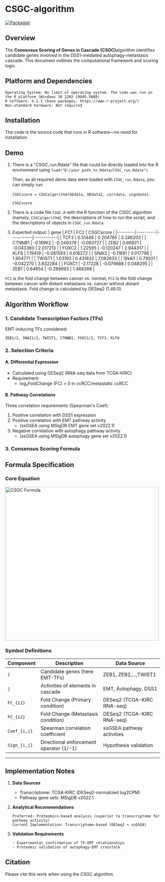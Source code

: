 # CSGC-algorithm
[![Packagist](https://img.shields.io/packagist/l/doctrine/orm.svg)](https://github.com/JingSonglab/CSGC-algorithm/LICENSE "OVERVIEW MIT license")
## Overview
The ​**Consensus Scoring of Genes in Cascade (CSGC)**​ algorithm identifies candidate genes involved in the DSS1-mediated autophagy-metastasis cascade. This document outlines the computational framework and scoring logic.

## Platform and Dependencies
   ```plaintext
   Operating System: No limit of operating system. The code was run on the R platform (Windows 10 22H2 19045.5608)
   R software: 4.2.3 (base packages, https://www.r-project.org/)
   Non-standard hardware: Not required
   ```

## Installation
The code is the source code that runs in R software—no need for installation.

## Demo
1. There is a "CSGC_run.Rdata" file that could be directly loaded into the R environment using `load("D:/your_path_to_Rdata/CSGC_run.Rdata")`.

   Then, as all required demo data were loaded with `CSGC_run.Rdata`, you can simply run:

   `CSGCscore = CSGCalgorithm(DEdata, DEdata2, corrdata, signdata)`.

   `CSGCscore`

3. There is a code file `CSGC.R` with the R function of the CSGC algorithm (namely, `CSGCalgorithm`), the descriptions of how to run the script, and the descriptions of objects in `CSGC_run.Rdata`.

4. Expected output:
   | gene    |       FC1 |        FC2 | CSGCscore  |
   |---------|----------|-----------|------------|
   | TCF3    |  0.51446 |  0.204785 |  3.246203  |
   | CTNNB1  | -0.16962 | -0.248379 | -0.083727  |
   | ZEB2    |  0.66921 | -0.043360 |  2.017213  |
   | FOXC2   |  1.22595 | -0.120247 |  2.944317  |
   | KLF8    |  1.19419 | -0.081593 |  0.616272  |
   | SNAI2   | -0.11891 |  0.017796 |  1.904771  |
   | TWIST1  |  1.03193 |  0.431632 |  7.082633  |
   | SNAI1   |  0.79501 | -0.042270 |  3.832284  |
   | FOXC1   | -2.17228 | -0.079888 |  0.048295  |
   | ZEB1    |  0.64954 | -0.289693 |  1.468368  |

 `FC1` is the fold change between cancer vs. normal; `FC2` is the fold change between cancer with distant metastasis vs. cancer without distant metastasis.
 Fold change is calculated by DESeq2 (1.46.0).
   
## Algorithm Workflow

### 1. Candidate Transcription Factors (TFs)
EMT-inducing TFs considered:
```plaintext
ZEB1/2, SNAI1/2, TWIST1, CTNNB1, FOXC1/2, TCF3, KLF8
```

### 2. Selection Criteria
#### A. Differential Expression
- Calculated using DESeq2 (RNA-seq data from TCGA-KIRC)
- Requirement: 
  - log₂FoldChange (FC) > 0 in ccRCC/metastatic ccRCC

#### B. Pathway Correlations
Three correlation requirements (Spearman's Coef):
1. Positive correlation with DSS1 expression
2. Positive correlation with EMT pathway activity 
   - (ssGSEA using MSigDB EMT gene set v2022.1)
3. Negative correlation with autophagy pathway activity
   - (ssGSEA using MSigDB autophagy gene set v2022.1)

### 3. Consensus Scoring Formula
## Formula Specification
### Core Equation
<img src="https://latex.codecogs.com/svg.image?CSGC_i&space;=&space;(FC_{i1}&space;&plus;&space;FC_{i2})&space;\times&space;\sum_{n}^{j_1}&space;(Coef_{i,j}&space;\times&space;Sign_{i,j})" title="CSGC Formula" width="500"/>

### Symbol Definitions
| Component     | Description                                  | Data Source               |
|---------------|----------------------------------------------|---------------------------|
| `i`           | Candidate genes (here EMT-TFs)               | ZEB1, ZEB2,...,TWIST1     |
| `j`           | Activities of elements in cascade            | EMT, Autophagy, DSS1      |
| `FC_{i1}`     | Fold Change (Primary condition)              | DESeq2 (TCGA-KIRC RNA-seq)|
| `FC_{i2}`     | Fold Change (Metastasis condition)           | DESeq2 (TCGA-KIRC RNA-seq)|
| `Coef_{i,j}`  | Spearman correlation coefficient             | ssGSEA pathway activities |
| `Sign_{i,j}`  | Directional enforcement operator (1/-1)      | Hypothesis validation     |

---


## Implementation Notes
1. ​**Data Sources**
   - Transcriptome: TCGA-KIRC (DESeq2-normalized log2CPM)
   - Pathway gene sets: MSigDB v2022.1

2. ​**Analytical Recommendations**
   ```plaintext
   Preferred: Proteomics-based analysis (superior to transcriptome for pathway activity)
   Current Implementation: Transcriptome-based (DESeq2 + ssGSEA)
   ```

3. ​**Validation Requirements**
   ```plaintext
   - Experimental confirmation of TF-EMT relationships
   - Proteomic validation of autophagy-EMT crosstalk
   ```



## Citation
Please cite this work when using the CSGC algorithm. 
